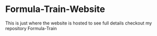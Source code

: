 # Formula-Train-Website

This is just where the website is hosted to see full details checkout my repository Formula-Train
